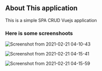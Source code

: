 ## About This application

This is a simple SPA CRUD Vuejs application


### Here is some screenshoots


![Screenshot from 2021-02-21 04-10-43](https://user-images.githubusercontent.com/34187344/108613488-3948f400-73fb-11eb-9343-4be647490958.png)

![Screenshot from 2021-02-21 04-15-41](https://user-images.githubusercontent.com/34187344/108613524-8f1d9c00-73fb-11eb-91cd-b532af9e2782.png)

![Screenshot from 2021-02-21 04-15-59](https://user-images.githubusercontent.com/34187344/108613526-92b12300-73fb-11eb-981c-de9f1a56bb0a.png)

